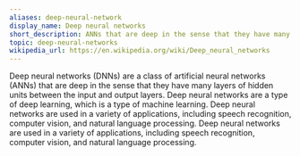 ```yaml
---
aliases: deep-neural-network
display_name: Deep neural networks
short_description: ANNs that are deep in the sense that they have many layers of hidden units between the input and output layers.
topic: deep-neural-networks
wikipedia_url: https://en.wikipedia.org/wiki/Deep_neural_networks
---
```


Deep neural networks (DNNs) are a class of artificial neural networks (ANNs) that are deep in the sense that they have many layers of hidden units between the input and output layers. Deep neural networks are a type of deep learning, which is a type of machine learning. Deep neural networks are used in a variety of applications, including speech recognition, computer vision, and natural language processing. Deep neural networks are used in a variety of applications, including speech recognition, computer vision, and natural language processing.
